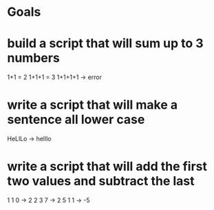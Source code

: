 # Goals

#  build a script that will sum up to 3 numbers

1+1 = 2
1+1+1 = 3
1+1+1+1 -> error

#  write a script that will make a sentence all lower case

HeLlLo -> helllo

#  write a script that will add the first two values and subtract the last

1 1 0 -> 2
2 3 7 -> 2
5 1 1 -> -5
